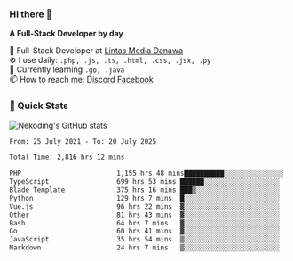 ### Hi there 👋

**A Full-Stack Developer by day**

🔭 Full-Stack Developer at [Lintas Media Danawa](https://www.lintasmediadanawa.com/)  
⚙️ I use daily: `.php, .js, .ts, .html, .css, .jsx, .py`  
🌱 Currently learning `.go, .java`  
📫 How to reach me: [Discord](https://discordapp.com/users/984448732999327766)  [Facebook](https://fb.me/tyvandi)  

### 🚀 Quick Stats  

![Nekoding's GitHub stats](https://github-readme-stats.vercel.app/api?username=nekoding&show_icons=true)

<!--START_SECTION:waka-->

```txt
From: 25 July 2021 - To: 20 July 2025

Total Time: 2,816 hrs 12 mins

PHP                        1,155 hrs 48 mins██████████░░░░░░░░░░░░░░░   39.88 %
TypeScript                 699 hrs 53 mins ██████░░░░░░░░░░░░░░░░░░░   24.15 %
Blade Template             375 hrs 16 mins ███▒░░░░░░░░░░░░░░░░░░░░░   12.95 %
Python                     129 hrs 7 mins  █░░░░░░░░░░░░░░░░░░░░░░░░   04.46 %
Vue.js                     96 hrs 22 mins  ▓░░░░░░░░░░░░░░░░░░░░░░░░   03.33 %
Other                      81 hrs 43 mins  ▓░░░░░░░░░░░░░░░░░░░░░░░░   02.82 %
Bash                       64 hrs 7 mins   ▓░░░░░░░░░░░░░░░░░░░░░░░░   02.21 %
Go                         60 hrs 41 mins  ▓░░░░░░░░░░░░░░░░░░░░░░░░   02.09 %
JavaScript                 35 hrs 54 mins  ▒░░░░░░░░░░░░░░░░░░░░░░░░   01.24 %
Markdown                   24 hrs 7 mins   ▒░░░░░░░░░░░░░░░░░░░░░░░░   00.83 %
```

<!--END_SECTION:waka-->

<!--
**nekoding/nekoding** is a ✨ _special_ ✨ repository because its `README.md` (this file) appears on your GitHub profile.

Here are some ideas to get you started:

- 🔭 I’m currently working on ...
- 🌱 I’m currently learning ...
- 👯 I’m looking to collaborate on ...
- 🤔 I’m looking for help with ...
- 💬 Ask me about ...
- 📫 How to reach me: ...
- 😄 Pronouns: ...
- ⚡ Fun fact: ...
-->
